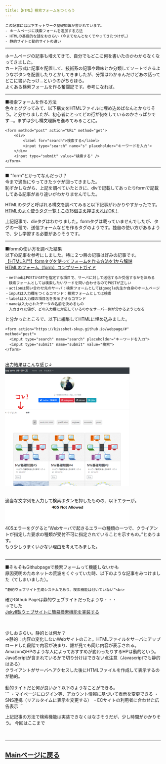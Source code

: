 ```yaml
---
title:【HTML】検索フォームをつくろう
---
```

<script async src="https://pagead2.googlesyndication.com/pagead/js/adsbygoogle.js?client=ca-pub-2844921131740253"
     crossorigin="anonymous"></script>
<!-- Global site tag (gtag.js) - Google Analytics -->
<script async src="https://www.googletagmanager.com/gtag/js?id=G-H1234VX5NE"></script>
<script>
  window.dataLayer = window.dataLayer || [];
  function gtag(){dataLayer.push(arguments);}
  gtag('js', new Date());

  gtag('config', 'G-H1234VX5NE');
</script>



```
この記事には以下ネットワーク基礎知識が書かれています。
- ホームページに検索フォームを追加する方法
- HTMLの基礎的な話をおさらい（今までなんとなくでやってきたつけが…）
- 静的サイトと動的サイトの違い
```
----
ホームページの記事も増えてきて、自分でもどこに何を書いたのかわからなくなってきました。<br>
カード形式に記事を配置して、技術系の記事や趣味とか分類してソートできるようなボタンを配置したりとかしてきましたが、分類はわかるんだけどあの話ってどこに書いたっけ…というのがちらほら。<br>
よくある検索フォームを作る奮闘記です。参考になれば。<br>

----
■検索フォームを作る方法<br>
色々とググってみて、以下構文をHTMLファイルに埋め込めばなんとかなりそう。と分かりましたが、初心者にとってどの行が何をしているのかさっぱりです…。まずは少し構文理解を進めてみることに。<br>

```
<form method="post" action="URL" method="get">
	<div>
		<label for="search">検索する</label>
		<input type="search" name="s" placeholder="キーワードを入力">
	</div>
	<input type="submit" value="検索する" />
</form>
```
----

■ "form"とかってなんだっけ？<br>
今まで適当にやってきたツケが回ってきました。<br>
恥ずかしながら、上記を調べていたときに、divで記載してあったりformで記載してある記事があり違いがわかりませんでした。<br>

HTMLのタグと呼ばれる構文を調べてみると以下記事がわかりやすかったです。<br>
[HTMLのよく使うタグ一覧！この15個さえ押さえればOK！](https://zero-plus.io/media/html-tags-and-usage/)<br>

上記記事で、divタグはわかりました。formタグは載っていませんでしたが、タグの一種で、送信フォームなどを作るタグのようです。独自の使い方があるようで、少し学習する必要がありそうです。

----
■formの使い方を調べた結果<br>
以下の記事を参考にしました。特に２つ目の記事は好みの記事です。<br>
[【HTML入門】formタグを使ってフォームを作る方法を1から解説](https://www.sejuku.net/blog/81862)<br>
[HTMLのフォーム（form）コンプリートガイド](https://catnose.me/learning/html/form)<br>

```
・methodはPOSTかGETを指定する項目で、サーバに対して送信するか受信するかを決める
　検索フォームとしては検索したいワードを問い合わせるのでPOSTが正しい
・actionは問い合わせ先のサーバ：検索フォームとしてはgoogle先生か自身のホームページ
・inputは入力欄をつくるコマンド：検索フォームとしては検索
・labelは入力欄の項目名を表示させるコマンド
・nameは入力されたデータの名前を決めるもの
　入力された値が、どの入力欄に対応しているのかをサーバー側が分かるようになる
```
と分かったところで、以下に編集してHTMLに埋め込みました。<br>

```
<form action="https://kissshot-skup.github.io/webpage/#" method="post">
  <input type="search" name="search" placeholder="キーワードを入力">
  <input type="submit" name="submit" value="検索">
</form>
```
<br>
出力結果はこんな感じ↓<br>
<img src="../images/kensaku1.png" width="80%"><br>
<br>
<br>
適当な文字列を入力して検索ボタンを押したものの、以下エラーが。<br>
<img src="../images/kensaku2.png" width="80%"><br>
405エラーをググると“Webサーバで起きるエラーの種類の一つで、クライアントが指定した要求の種類が受付不可に指定されていることを示すもの。”とあります。<br>
もう少しうまくいかない理由を考えてみました。
<br>
<br>

----
■そもそもGithubpageで検索フォームって機能しないかも<br>
原因究明のためネットの荒波をくぐっていた時、以下のような記事をみつけました（てしまいました）。<br>
```
“静的ウェブサイト生成システムであり、検索機能は付いていない”<br>
```
確かGithub Pageは静的ウェブサイトだったような・・・<br>
→でした<br>
[Jekyll製ウェブサイトに簡易検索機能を実装する](https://genjiapp.com/blog/2013/12/08/simple-search-feature-on-jekyll-generated-website.html)<br>
<br>

<br>
少しおさらい。静的とは何か？<br>
→静的：内容の変化しないWebサイトのこと。HTMLファイルをサーバにアップロードした段階で内容が決まり、誰が見ても同じ内容が表示される。<br>
AmazonのHPのような人によっておすすめが変わったりするHPは動的という。JavaScriptが含まれているかで切り分けはできない点注意（Javascriptでも静的はある）<br>
クライアントがサーバへアクセスした後にHTMLファイルを作成して表示するのが動的。<br>
<br>
動的サイトだと何が良いか？以下のようなことができる。<br>
```
・マイページにログイン等、アカウント情報に基づいて表示を変更できる
・SNS連携（リアルタイムに表示を変更する）
・ECサイトの利用者に合わせた広告表示
```

上記記事の方法で検索機能は実装できなくはなさそうだが、少し時間がかかりそう。
今回はここまで<br>
<br>
<br>

----


## [Mainページに戻る](https://kissshot-skup.github.io/webpage)


